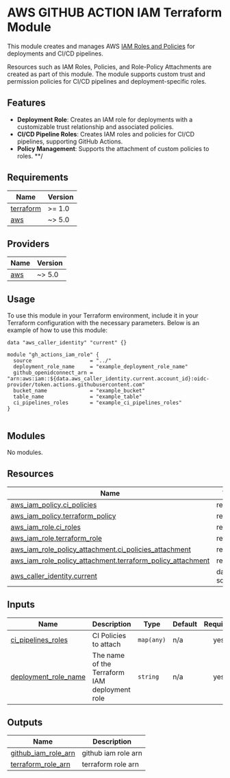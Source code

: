 <!-- DO NOT UPDATE: Document auto-generated! -->
# AWS GITHUB ACTION IAM Terraform Module

This module creates and manages AWS [IAM Roles and Policies](https://aws.amazon.com/iam/) for deployments and CI/CD pipelines.

Resources such as IAM Roles, Policies, and Role-Policy Attachments are created as part of this module. The module supports custom trust and permission policies for CI/CD pipelines and deployment-specific roles.

## Features

- **Deployment Role**: Creates an IAM role for deployments with a customizable trust relationship and associated policies.
- **CI/CD Pipeline Roles**: Creates IAM roles and policies for CI/CD pipelines, supporting GitHub Actions.
- **Policy Management**: Supports the attachment of custom policies to roles.
**/

## Requirements

| Name | Version |
|------|---------|
| <a name="requirement_terraform"></a> [terraform](#requirement\_terraform) | >= 1.0 |
| <a name="requirement_aws"></a> [aws](#requirement\_aws) | ~> 5.0 |

## Providers

| Name | Version |
|------|---------|
| <a name="provider_aws"></a> [aws](#provider\_aws) | ~> 5.0 |

## Usage
To use this module in your Terraform environment, include it in your Terraform configuration with the necessary parameters. Below is an example of how to use this module:

```hcl
data "aws_caller_identity" "current" {}

module "gh_actions_iam_role" {
  source                   = "../"
  deployment_role_name     = "example_deployment_role_name"
  github_openidconnect_arn = "arn:aws:iam::${data.aws_caller_identity.current.account_id}:oidc-provider/token.actions.githubusercontent.com"
  bucket_name              = "example_bucket"
  table_name               = "example_table"
  ci_pipelines_roles       = "example_ci_pipelines_roles"
}


```

## Modules

No modules.

## Resources

| Name | Type |
|------|------|
| [aws_iam_policy.ci_policies](https://registry.terraform.io/providers/hashicorp/aws/latest/docs/resources/iam_policy) | resource |
| [aws_iam_policy.terraform_policy](https://registry.terraform.io/providers/hashicorp/aws/latest/docs/resources/iam_policy) | resource |
| [aws_iam_role.ci_roles](https://registry.terraform.io/providers/hashicorp/aws/latest/docs/resources/iam_role) | resource |
| [aws_iam_role.terraform_role](https://registry.terraform.io/providers/hashicorp/aws/latest/docs/resources/iam_role) | resource |
| [aws_iam_role_policy_attachment.ci_policies_attachment](https://registry.terraform.io/providers/hashicorp/aws/latest/docs/resources/iam_role_policy_attachment) | resource |
| [aws_iam_role_policy_attachment.terraform_policy_attachment](https://registry.terraform.io/providers/hashicorp/aws/latest/docs/resources/iam_role_policy_attachment) | resource |
| [aws_caller_identity.current](https://registry.terraform.io/providers/hashicorp/aws/latest/docs/data-sources/caller_identity) | data source |

## Inputs

| Name | Description | Type | Default | Required |
|------|-------------|------|---------|:--------:|
| <a name="input_ci_pipelines_roles"></a> [ci\_pipelines\_roles](#input\_ci\_pipelines\_roles) | CI Policies to attach | `map(any)` | n/a | yes |
| <a name="input_deployment_role_name"></a> [deployment\_role\_name](#input\_deployment\_role\_name) | The name of the Terraform IAM deployment role | `string` | n/a | yes |

## Outputs

| Name | Description |
|------|-------------|
| <a name="output_github_iam_role_arn"></a> [github\_iam\_role\_arn](#output\_github\_iam\_role\_arn) | github iam role arn |
| <a name="output_terraform_role_arn"></a> [terraform\_role\_arn](#output\_terraform\_role\_arn) | terraform role arn |
<!-- End of Document -->